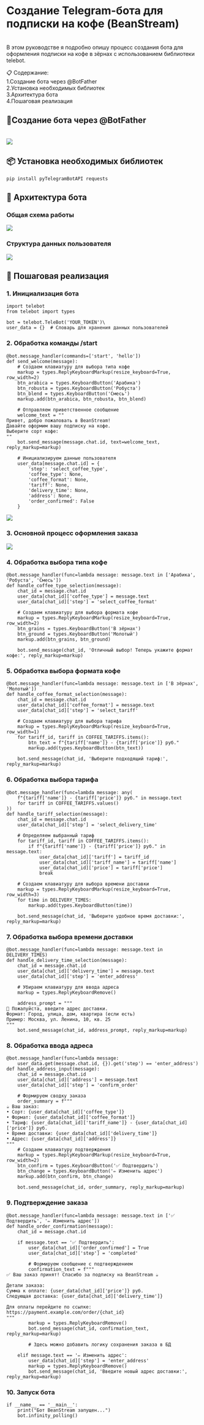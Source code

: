 <strong><h1>Создание Telegram-бота для подписки на кофе (BeanStream)</h1></strong>\
В этом руководстве я подробно опишу процесс создания бота для оформления подписки на кофе в зёрнах с использованием библиотеки telebot.

📋 Содержание:\
1.Создание бота через @BotFather\
2.Установка необходимых библиотек\
3.Архитектура бота\
4.Пошаговая реализация

 <strong><h2>🤖Создание бота через @BotFather</h2></strong>\
![](img/1.png)
<strong><h2>📦 Установка необходимых библиотек</h2></strong>

```
pip install pyTelegramBotAPI requests
```

<strong><h2>📐 Архитектура бота</h2></strong>
<h3>Общая схема работы</h3>

![](img/2.png)

<h3>Структура данных пользователя</h3>

![](img/3.png)

<strong><h2>🔧 Пошаговая реализация</h2></strong>
<h3>1. Инициализация бота</h3>

```
import telebot
from telebot import types

bot = telebot.TeleBot('YOUR_TOKEN')\
user_data = {}  # Словарь для хранения данных пользователей
```

<h3>2. Обработка команды /start</h3>

```
@bot.message_handler(commands=['start', 'hello'])
def send_welcome(message):
    # Создаем клавиатуру для выбора типа кофе
    markup = types.ReplyKeyboardMarkup(resize_keyboard=True, row_width=2)
    btn_arabica = types.KeyboardButton('Арабика')
    btn_robusta = types.KeyboardButton('Робуста')
    btn_blend = types.KeyboardButton('Смесь')
    markup.add(btn_arabica, btn_robusta, btn_blend)
    
    # Отправляем приветственное сообщение
    welcome_text = ""
Привет, добро пожаловать в BeanStream!
Давайте оформим вашу подписку на кофе.
Выберите сорт кофе:
""
    bot.send_message(message.chat.id, text=welcome_text, reply_markup=markup)
    
    # Инициализируем данные пользователя
    user_data[message.chat.id] = {
        'step': 'select_coffee_type',
        'coffee_type': None,
        'coffee_format': None,
        'tariff': None,
        'delivery_time': None,
        'address': None,
        'order_confirmed': False
    }
```

![](img/4.png)

<h3>3. Основной процесс оформления заказа</h3>

![](img/5.png)

<h3>4. Обработка выбора типа кофе</h3>

```
@bot.message_handler(func=lambda message: message.text in ['Арабика', 'Робуста', 'Смесь'])
def handle_coffee_type_selection(message):
    chat_id = message.chat.id
    user_data[chat_id]['coffee_type'] = message.text
    user_data[chat_id]['step'] = 'select_coffee_format'
    
    # Создаем клавиатуру для выбора формата кофе
    markup = types.ReplyKeyboardMarkup(resize_keyboard=True, row_width=2)
    btn_grains = types.KeyboardButton('В зёрнах')
    btn_ground = types.KeyboardButton('Молотый')
    markup.add(btn_grains, btn_ground)
    
    bot.send_message(chat_id, 'Отличный выбор! Теперь укажите формат кофе:', reply_markup=markup)
```

<h3>5. Обработка выбора формата кофе</h3>

```
@bot.message_handler(func=lambda message: message.text in ['В зёрнах', 'Молотый'])
def handle_coffee_format_selection(message):
    chat_id = message.chat.id
    user_data[chat_id]['coffee_format'] = message.text
    user_data[chat_id]['step'] = 'select_tariff'
    
    # Создаем клавиатуру для выбора тарифа
    markup = types.ReplyKeyboardMarkup(resize_keyboard=True, row_width=1)
    for tariff_id, tariff in COFFEE_TARIFFS.items():
        btn_text = f"{tariff['name']} - {tariff['price']} руб."
        markup.add(types.KeyboardButton(btn_text))
    
    bot.send_message(chat_id, 'Выберите подходящий тариф:', reply_markup=markup)
```

<h3>6. Обработка выбора тарифа</h3>

```
@bot.message_handler(func=lambda message: any(
    f"{tariff['name']} - {tariff['price']} руб." in message.text 
    for tariff in COFFEE_TARIFFS.values()
))
def handle_tariff_selection(message):
    chat_id = message.chat.id
    user_data[chat_id]['step'] = 'select_delivery_time'
    
    # Определяем выбранный тариф
    for tariff_id, tariff in COFFEE_TARIFFS.items():
        if f"{tariff['name']} - {tariff['price']} руб." in message.text:
            user_data[chat_id]['tariff'] = tariff_id
            user_data[chat_id]['tariff_name'] = tariff['name']
            user_data[chat_id]['price'] = tariff['price']
            break
    
    # Создаем клавиатуру для выбора времени доставки
    markup = types.ReplyKeyboardMarkup(resize_keyboard=True, row_width=3)
    for time in DELIVERY_TIMES:
        markup.add(types.KeyboardButton(time))
    
    bot.send_message(chat_id, 'Выберите удобное время доставки:', reply_markup=markup)
```

<h3>7. Обработка выбора времени доставки</h3>

```
@bot.message_handler(func=lambda message: message.text in DELIVERY_TIMES)
def handle_delivery_time_selection(message):
    chat_id = message.chat.id
    user_data[chat_id]['delivery_time'] = message.text
    user_data[chat_id]['step'] = 'enter_address'
    
    # Убираем клавиатуру для ввода адреса
    markup = types.ReplyKeyboardRemove()
    
    address_prompt = """
📍 Пожалуйста, введите адрес доставки.
Формат: Город, улица, дом, квартира (если есть)
Пример: Москва, ул. Ленина, 10, кв. 25
"""
    bot.send_message(chat_id, address_prompt, reply_markup=markup)
```

<h3>8. Обработка ввода адреса</h3>

```
@bot.message_handler(func=lambda message: 
    user_data.get(message.chat.id, {}).get('step') == 'enter_address')
def handle_address_input(message):
    chat_id = message.chat.id
    user_data[chat_id]['address'] = message.text
    user_data[chat_id]['step'] = 'confirm_order'
    
    # Формируем сводку заказа
    order_summary = f"""
☕️ Ваш заказ:
• Сорт: {user_data[chat_id]['coffee_type']}
• Формат: {user_data[chat_id]['coffee_format']}
• Тариф: {user_data[chat_id]['tariff_name']} - {user_data[chat_id]['price']} руб.
• Время доставки: {user_data[chat_id]['delivery_time']}
• Адрес: {user_data[chat_id]['address']}
"""
    # Создаем клавиатуру подтверждения
    markup = types.ReplyKeyboardMarkup(resize_keyboard=True, row_width=2)
    btn_confirm = types.KeyboardButton('✅ Подтвердить')
    btn_change = types.KeyboardButton('✏️ Изменить адрес')
    markup.add(btn_confirm, btn_change)
    
    bot.send_message(chat_id, order_summary, reply_markup=markup)
```

<h3>9. Подтверждение заказа</h3>

```
@bot.message_handler(func=lambda message: message.text in ['✅ Подтвердить', '✏️ Изменить адрес'])
def handle_order_confirmation(message):
    chat_id = message.chat.id
    
    if message.text == '✅ Подтвердить':
        user_data[chat_id]['order_confirmed'] = True
        user_data[chat_id]['step'] = 'completed'
        
        # Формируем сообщение с подтверждением
        confirmation_text = f"""
✅ Ваш заказ принят! Спасибо за подписку на BeanStream ☕️

Детали заказа:
Сумма к оплате: {user_data[chat_id]['price']} руб.
Следующая доставка: {user_data[chat_id]['delivery_time']}

Для оплаты перейдите по ссылке:
https://payment.example.com/order/{chat_id}
"""
        markup = types.ReplyKeyboardRemove()
        bot.send_message(chat_id, confirmation_text, reply_markup=markup)
        
        # Здесь можно добавить логику сохранения заказа в БД
        
    elif message.text == '✏️ Изменить адрес':
        user_data[chat_id]['step'] = 'enter_address'
        markup = types.ReplyKeyboardRemove()
        bot.send_message(chat_id, 'Введите новый адрес доставки:', reply_markup=markup)
```

<h3>10. Запуск бота</h3>

```
if __name__ == '__main__':
    print("Бот BeanStream запущен...")
    bot.infinity_polling()
```
